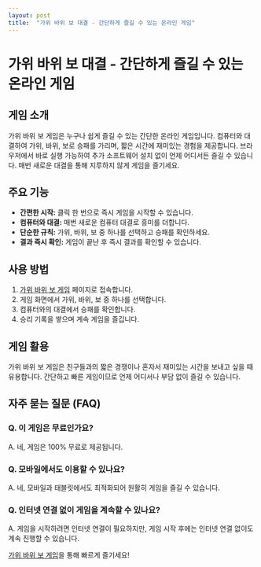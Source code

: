 ```yaml
---
layout: post
title:  "가위 바위 보 대결 - 간단하게 즐길 수 있는 온라인 게임"
---
```


# 가위 바위 보 대결 - 간단하게 즐길 수 있는 온라인 게임

## 게임 소개
가위 바위 보 게임은 누구나 쉽게 즐길 수 있는 간단한 온라인 게임입니다. 컴퓨터와 대결하여 가위, 바위, 보로 승패를 가리며, 짧은 시간에 재미있는 경험을 제공합니다. 브라우저에서 바로 실행 가능하여 추가 소프트웨어 설치 없이 언제 어디서든 즐길 수 있습니다. 매번 새로운 대결을 통해 지루하지 않게 게임을 즐기세요.

## 주요 기능
- **간편한 시작:** 클릭 한 번으로 즉시 게임을 시작할 수 있습니다.
- **컴퓨터와 대결:** 매번 새로운 컴퓨터 대결로 흥미를 더합니다.
- **단순한 규칙:** 가위, 바위, 보 중 하나를 선택하고 승패를 확인하세요.
- **결과 즉시 확인:** 게임이 끝난 후 즉시 결과를 확인할 수 있습니다.

## 사용 방법
1. [가위 바위 보 게임](https://www.freeonlineutility.com/ko/app/rock-paper-scissors-game/) 페이지로 접속합니다.
2. 게임 화면에서 가위, 바위, 보 중 하나를 선택합니다.
3. 컴퓨터와의 대결에서 승패를 확인합니다.
4. 승리 기록을 쌓으며 계속 게임을 즐깁니다.

## 게임 활용
가위 바위 보 게임은 친구들과의 짧은 경쟁이나 혼자서 재미있는 시간을 보내고 싶을 때 유용합니다. 간단하고 빠른 게임이므로 언제 어디서나 부담 없이 즐길 수 있습니다.

## 자주 묻는 질문 (FAQ)

### Q. 이 게임은 무료인가요?
A. 네, 게임은 100% 무료로 제공됩니다.

### Q. 모바일에서도 이용할 수 있나요?
A. 네, 모바일과 태블릿에서도 최적화되어 원활히 게임을 즐길 수 있습니다.

### Q. 인터넷 연결 없이 게임을 계속할 수 있나요?
A. 게임을 시작하려면 인터넷 연결이 필요하지만, 게임 시작 후에는 인터넷 연결 없이도 계속 진행할 수 있습니다.

[가위 바위 보 게임](https://www.freeonlineutility.com/ko/app/rock-paper-scissors-game/)을 통해 빠르게 즐기세요!
